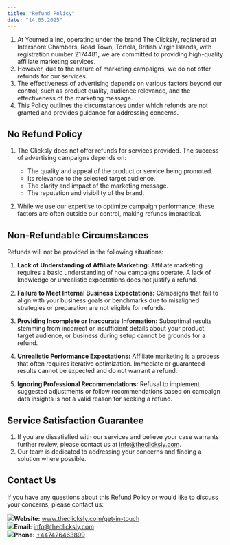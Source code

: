 ```yaml
---
title: "Refund Policy"
date: "14.05.2025"
---
```


<div>

1.  At Youmedia Inc, operating under the brand The Clicksly, registered at Intershore Chambers, Road Town, Tortola, British Virgin Islands, with registration number 2174481, we are committed to providing high-quality affiliate marketing services.
2.  However, due to the nature of marketing campaigns, we do not offer refunds for our services.
3.  The effectiveness of advertising depends on various factors beyond our control, such as product quality, audience relevance, and the effectiveness of the marketing message.
4.  This Policy outlines the circumstances under which refunds are not granted and provides guidance for addressing concerns.

</div>

<div>

## **No Refund Policy**

1.  The Clicksly does not offer refunds for services provided. The success of advertising campaigns depends on:

    - The quality and appeal of the product or service being promoted.
    - Its relevance to the selected target audience.
    - The clarity and impact of the marketing message.
    - The reputation and visibility of the brand.

2.  While we use our expertise to optimize campaign performance, these factors are often outside our control, making refunds impractical.

</div>

<div>

## **Non-Refundable Circumstances**

Refunds will not be provided in the following situations:

1. **Lack of Understanding of Affiliate Marketing:** Affiliate marketing requires a basic understanding of how campaigns operate. A lack of knowledge or unrealistic expectations does not justify a refund.

2. **Failure to Meet Internal Business Expectations:** Campaigns that fail to align with your business goals or benchmarks due to misaligned strategies or preparation are not eligible for refunds.

3. **Providing Incomplete or Inaccurate Information:** Suboptimal results stemming from incorrect or insufficient details about your product, target audience, or business during setup cannot be grounds for a refund.

4. **Unrealistic Performance Expectations:** Affiliate marketing is a process that often requires iterative optimization. Immediate or guaranteed results cannot be expected and do not warrant a refund.

5. **Ignoring Professional Recommendations:** Refusal to implement suggested adjustments or follow recommendations based on campaign data insights is not a valid reason for seeking a refund.

</div>

<div>

## **Service Satisfaction Guarantee**

1.  If you are dissatisfied with our services and believe your case warrants further review, please contact us at info@theclicksly.com.
2.  Our team is dedicated to addressing your concerns and finding a solution where possible.

</div>

<div>

## **Contact Us**

If you have any questions about this Refund Policy or would like to discuss your concerns, please contact us:

<div class="contact-info">
    <img src="/images/policy/web.svg"><span><b>Website:</b> <a href="http://www.theclicksly.com/get-in-touch">www.theclicksly.com/get-in-touch</a></span>
    </div>
<div class="contact-info">
    <img src="/images/policy/mail.svg"><span><b>Email:</b> <a href="mailto:info@theclicksly.com">info@theclicksly.com</a></span>
 </div>
<div class="contact-info">
    <img src="/images/policy/phone.svg"><span><b>Phone:</b> <a href="tel:+447426463899">+447426463899</a></span>
</div>

</div>
